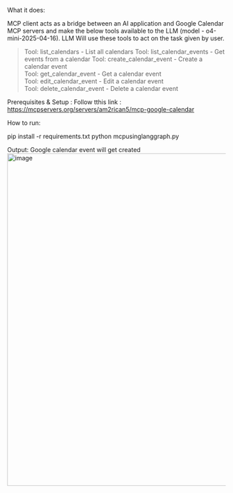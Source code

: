 What it does:

MCP client acts as a bridge between an AI application  and Google Calendar MCP servers and make the below tools available to the LLM (model - o4-mini-2025-04-16).
LLM Will use these tools to act on the task given by user.

> Tool: list_calendars - List all calendars
> Tool: list_calendar_events - Get events from a calendar
> Tool: create_calendar_event - Create a calendar event  
> Tool: get_calendar_event - Get a calendar event        
> Tool: edit_calendar_event - Edit a calendar event      
> Tool: delete_calendar_event - Delete a calendar event  

Prerequisites & Setup :
Follow tthis link : https://mcpservers.org/servers/am2rican5/mcp-google-calendar

How to run:

pip install -r requirements.txt
python mcpusinglanggraph.py

Output: Google calendar event will get created 
<img width="2843" height="766" alt="image" src="https://github.com/user-attachments/assets/c833f951-003b-44e2-8aff-c63e49ffb7b1" />

